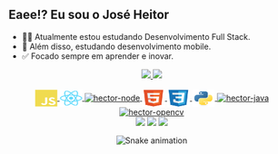 ## Eaee!? Eu sou o José Heitor

- 👨‍💻 Atualmente estou estudando Desenvolvimento Full Stack.
- 📲 Além disso, estudando desenvolvimento mobile.
- ✅ Focado sempre em aprender e inovar.


<div align="center">
  <a href="https://github.com/heitordiasdev">
  <img height="180em" src="https://github-readme-stats.vercel.app/api?username=heitordiasdev&show_icons=true&theme=dracula&include_all_commits=true&count_private=true"/>
  <img height="180em" src="https://github-readme-stats.vercel.app/api/top-langs/?username=heitordiasdev&layout=compact&langs_count=7&theme=dracula"/>
</div>
  
<div align = "center" style="display: inline_block"><br>
  <img align="center" alt="hector-Js" height="30" width="40" src="https://raw.githubusercontent.com/devicons/devicon/master/icons/javascript/javascript-plain.svg">
  <img align="center" alt="hector-React" height="30" width="40" src="https://raw.githubusercontent.com/devicons/devicon/master/icons/react/react-original.svg">
  <img align="center" alt="hector-node" height="30" width="40" src="https://cdn.jsdelivr.net/gh/devicons/devicon/icons/nodejs/nodejs-original-wordmark.svg">
  <img align="center" alt="hector-HTML" height="30" width="40" src="https://raw.githubusercontent.com/devicons/devicon/master/icons/html5/html5-original.svg">
  <img align="center" alt="hector-CSS" height="30" width="40" src="https://raw.githubusercontent.com/devicons/devicon/master/icons/css3/css3-original.svg">
  <img align="center" alt="hector-Python" height="30" width="40" src="https://raw.githubusercontent.com/devicons/devicon/master/icons/python/python-original.svg">
  <img align="center" alt="hector-java" height="30" width="40" src="https://cdn.jsdelivr.net/gh/devicons/devicon/icons/java/java-original.svg">
  <img align="center" alt="hector-opencv" height="80" width="40" src="https://cdn.jsdelivr.net/gh/devicons/devicon/icons/opencv/opencv-original.svg">
</div>
  
  
  
  
<div align= "center">
  <a href="https://instagram.com/heitor_diias" target="_blank"><img src="https://img.shields.io/badge/-Instagram-%23E4405F?style=for-the-badge&logo=instagram&logoColor=white" target="_blank"></a>
  <a href = "mailto:heitordiastavares3@gmail.com"><img src="https://img.shields.io/badge/-Gmail-%23333?style=for-the-badge&logo=gmail&logoColor=white" target="_blank"></a>
  <a href="https://www.linkedin.com/in/heitor-dias-06870421b/" target="_blank"><img src="https://img.shields.io/badge/-LinkedIn-%230077B5?style=for-the-badge&logo=linkedin&logoColor=white" target="_blank"></a>   
  
 ![Snake animation](https://github.com/heitordiasdev/heitordiasdev/blob/output/github-contribution-grid-snake.svg)
</div>

